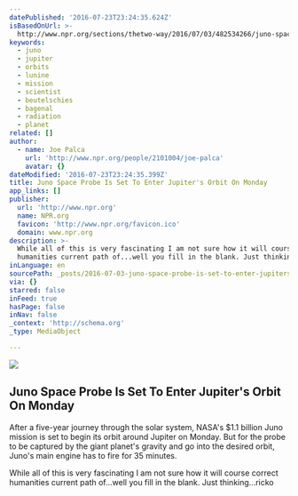 ```yaml
---
datePublished: '2016-07-23T23:24:35.624Z'
isBasedOnUrl: >-
  http://www.npr.org/sections/thetwo-way/2016/07/03/482534266/juno-space-probe-is-set-to-enter-jupiters-orbit-on-monday
keywords:
  - juno
  - jupiter
  - orbits
  - lunine
  - mission
  - scientist
  - beutelschies
  - bagenal
  - radiation
  - planet
related: []
author:
  - name: Joe Palca
    url: 'http://www.npr.org/people/2101004/joe-palca'
    avatar: {}
dateModified: '2016-07-23T23:24:35.399Z'
title: Juno Space Probe Is Set To Enter Jupiter's Orbit On Monday
app_links: []
publisher:
  url: 'http://www.npr.org'
  name: NPR.org
  favicon: 'http://www.npr.org/favicon.ico'
  domain: www.npr.org
description: >-
  While all of this is very fascinating I am not sure how it will course correct
  humanities current path of...well you fill in the blank. Just thinking...ricko
inLanguage: en
sourcePath: _posts/2016-07-03-juno-space-probe-is-set-to-enter-jupiters-orbit-on-monday.md
via: {}
starred: false
inFeed: true
hasPage: false
inNav: false
_context: 'http://schema.org'
_type: MediaObject

---
```

<article style=""><img src="https://media.npr.org/assets/img/2016/06/20/juno-2_wide-3dcf3ec4681fbbc82c163985fece9273d9b90e2c.jpg?s=1400" /><h1>Juno Space Probe Is Set To Enter Jupiter's Orbit On Monday</h1><p>After a five-year journey through the solar system, NASA's $1.1 billion Juno mission is set to begin its orbit around Jupiter on Monday. But for the probe to be captured by the giant planet's gravity and go into the desired orbit, Juno's main engine has to fire for 35 minutes.</p></article>

While all of this is very fascinating I am not sure how it will course correct humanities current path of...well you fill in the blank. Just thinking...ricko